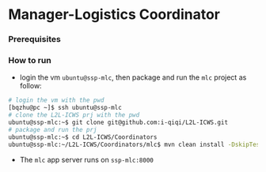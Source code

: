 # Manager-Logistics Coordinator
### Prerequisites
### How to run
- login the vm `ubuntu@ssp-mlc`, then package and run the `mlc` project as follow:
```bash
# login the vm with the pwd
[bqzhu@pc ~]$ ssh ubuntu@ssp-mlc
# clone the L2L-ICWS prj with the pwd
ubuntu@ssp-mlc:~$ git clone git@github.com:i-qiqi/L2L-ICWS.git
# package and run the prj
ubuntu@ssp-mlc:~$ cd L2L-ICWS/Coordinators
ubuntu@ssp-mlc:~/L2L-ICWS/Coordinators/mlc$ mvn clean install -DskipTests spring-boot:run
```
- The `mlc` app server runs on `ssp-mlc:8000`
